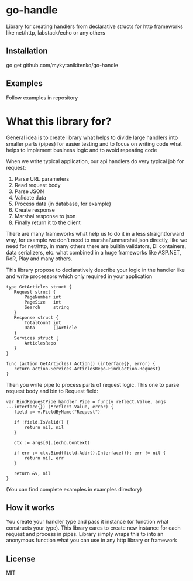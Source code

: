 # go-handle 
Library for creating handlers from declarative structs for http frameworks like net/http, labstack/echo or any others

## Installation
go get github.com/mykytanikitenko/go-handle

## Examples
Follow examples in repository

# What this library for?
General idea is to create library what helps to divide large handlers into smaller
parts (pipes) for easier testing and to focus on writing code what helps to implement 
business logic and to avoid repeating code


When we write typical application, our api handlers do very typical job for request:
1. Parse URL parameters
2. Read request body
3. Parse JSON
4. Validate data
5. Process data (in database, for example)
6. Create response
7. Marshal response to json
8. Finally return it to the client

There are many frameworks what help us to do it in a less straightforward way, for example we don't 
need to marshal\unmarshal json directly, like we need for net/http, in many others
there are builtin validators, DI containers, data serializers, etc. what combined in a huge frameworks
like ASP.NET, RoR, Play and many others.

This library propose to declaratively describe your logic in the handler like and write processors
which only required in your application


 ```
 type GetArticles struct {
 	Request struct {
 		PageNumber int
 		PageSize   int
 		Search     string
 	}
 	Response struct {
 		TotalCount int
 		Data       []Article
 	}
 	Services struct {
 		ArticlesRepo
 	}
 }
 
 func (action GetArticles) Action() (interface{}, error) {
 	return action.Services.ArticlesRepo.Find(action.Request)
 }
 ```
 
 Then you write pipe to process parts of request logic. This one to parse request body and bin to Request field:
 
 ```
 var BindRequestPipe handler.Pipe = func(v reflect.Value, args ...interface{}) (*reflect.Value, error) {
 	field := v.FieldByName("Request")
 
 	if !field.IsValid() {
 		return nil, nil
 	}
 
 	ctx := args[0].(echo.Context)
 
 	if err := ctx.Bind(field.Addr().Interface()); err != nil {
 		return nil, err
 	}
 
 	return &v, nil
 }
```

(You can find complete examples in examples directory)

## How it works
You create your handler type and pass it instance (or function what constructs your type).
This library cares to create new instance for each request and process in pipes.
Library simply wraps this to into an anonymous function what you can use in any http library or framework

## License
MIT

